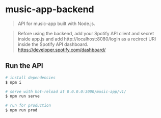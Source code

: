 # music-app-backend

> API for music-app built with Node.js.

> Before using the backend, add your Spotify API client and secret inside app.js and add http://localhost:8080/login as a recirect URI inside the Spotify API dashboard. https://developer.spotify.com/dashboard/

## Run the API

``` bash
# install dependencies
$ npm i

# serve with hot-reload at 0.0.0.0:3000/music-app/v1/
$ npm run serve

# run for production
$ npm run prod
```
